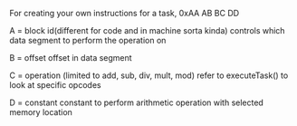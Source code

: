 For creating your own instructions for a task, 
0xAA AB BC DD

A = block id(different for code and in machine sorta kinda)
 controls which data segment to perform the operation on
 
B = offset
 offset in data segment
 
C = operation (limited to add, sub, div, mult, mod)
 refer to executeTask() to look at specific opcodes
 
D = constant
 constant to perform arithmetic operation with selected memory location
